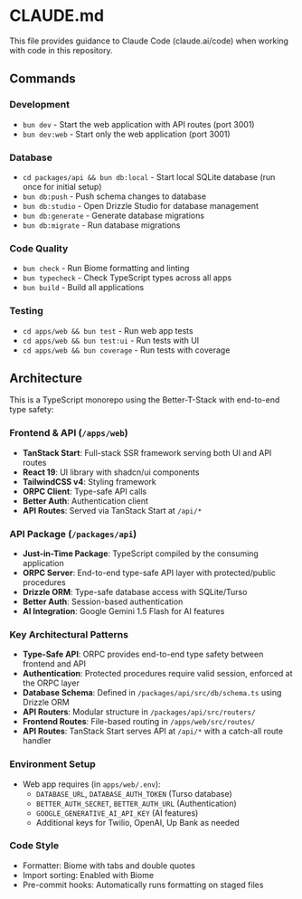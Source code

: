 # CLAUDE.md

This file provides guidance to Claude Code (claude.ai/code) when working with code in this repository.

## Commands

### Development

- `bun dev` - Start the web application with API routes (port 3001)
- `bun dev:web` - Start only the web application (port 3001)

### Database

- `cd packages/api && bun db:local` - Start local SQLite database (run once for initial setup)
- `bun db:push` - Push schema changes to database
- `bun db:studio` - Open Drizzle Studio for database management
- `bun db:generate` - Generate database migrations
- `bun db:migrate` - Run database migrations

### Code Quality

- `bun check` - Run Biome formatting and linting
- `bun typecheck` - Check TypeScript types across all apps
- `bun build` - Build all applications

### Testing

- `cd apps/web && bun test` - Run web app tests
- `cd apps/web && bun test:ui` - Run tests with UI
- `cd apps/web && bun coverage` - Run tests with coverage

## Architecture

This is a TypeScript monorepo using the Better-T-Stack with end-to-end type safety:

### Frontend & API (`/apps/web`)

- **TanStack Start**: Full-stack SSR framework serving both UI and API routes
- **React 19**: UI library with shadcn/ui components
- **TailwindCSS v4**: Styling framework
- **ORPC Client**: Type-safe API calls
- **Better Auth**: Authentication client
- **API Routes**: Served via TanStack Start at `/api/*`

### API Package (`/packages/api`)

- **Just-in-Time Package**: TypeScript compiled by the consuming application
- **ORPC Server**: End-to-end type-safe API layer with protected/public procedures
- **Drizzle ORM**: Type-safe database access with SQLite/Turso
- **Better Auth**: Session-based authentication
- **AI Integration**: Google Gemini 1.5 Flash for AI features

### Key Architectural Patterns

- **Type-Safe API**: ORPC provides end-to-end type safety between frontend and API
- **Authentication**: Protected procedures require valid session, enforced at the ORPC layer
- **Database Schema**: Defined in `/packages/api/src/db/schema.ts` using Drizzle ORM
- **API Routers**: Modular structure in `/packages/api/src/routers/`
- **Frontend Routes**: File-based routing in `/apps/web/src/routes/`
- **API Routes**: TanStack Start serves API at `/api/*` with a catch-all route handler

### Environment Setup

- Web app requires (in `apps/web/.env`):
  - `DATABASE_URL`, `DATABASE_AUTH_TOKEN` (Turso database)
  - `BETTER_AUTH_SECRET`, `BETTER_AUTH_URL` (Authentication)
  - `GOOGLE_GENERATIVE_AI_API_KEY` (AI features)
  - Additional keys for Twilio, OpenAI, Up Bank as needed

### Code Style

- Formatter: Biome with tabs and double quotes
- Import sorting: Enabled with Biome
- Pre-commit hooks: Automatically runs formatting on staged files
